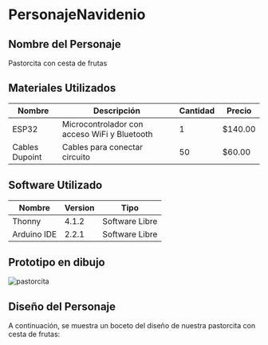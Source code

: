 # PersonajeNavidenio
## Nombre del Personaje 
Pastorcita con cesta de frutas
## Materiales Utilizados
|Nombre|Descripción|Cantidad|Precio|
|--|--|--|--|
|ESP32|Microcontrolador con acceso WiFi y Bluetooth|1|$140.00|
|Cables Dupoint|Cables para conectar circuito|50|$60.00|

## Software Utilizado
|Nombre|Version|Tipo|
|--|--|--|
|Thonny|4.1.2|Software Libre|
|Arduino IDE|2.2.1|Software Libre|

## Prototipo en dibujo
![pastorcita](https://github.com/elizabethgutierrez27/PersonajeNavidenio/assets/146129308/fad68246-bfbb-4df2-a038-863203ddc4bd)

## Diseño del Personaje
A continuación, se muestra un boceto del diseño de nuestra pastorcita con cesta de frutas:





